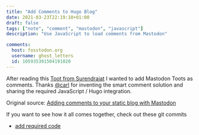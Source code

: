 ```yaml
---
title: "Add Comments to Hugo Blog"
date: 2021-03-23T22:19:10+01:00
draft: false
tags: ["note", "comment", "mastodon", "javascript"]
description: "Use JavaScript to load comments from Mastodon"

comments:
  host: fosstodon.org
  username: ghost_letters
  id: 105935391504191020
---
```


After reading this [Toot from Surendrajat](https://fosstodon.org/web/statuses/105935391504191020) I wanted to add Mastodon Toots as comments. Thanks [@carl](https://linuxrocks.online/@carl) for inventing the smart comment solution and sharing the required JavaScript / Hugo integration.

Original source: [Adding comments to your static blog with Mastodon](https://carlschwan.eu/2020/12/29/adding-comments-to-your-static-blog-with-mastodon/)

If you want to see how it all comes together, check out these git commits
 - [add required code](https://github.com/ghostletters/blog/commit/437294d1333a6189d3e461627a92fcfdd56b3e92)

